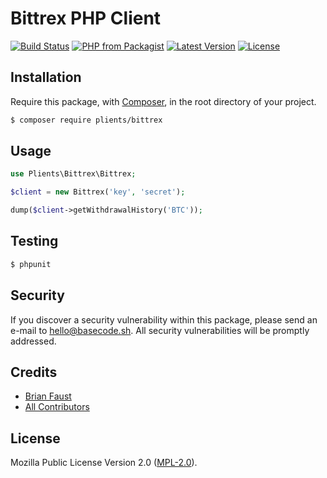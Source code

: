 # Bittrex PHP Client

[![Build Status](https://img.shields.io/travis/plients/Bittrex-PHP-Client/master.svg?style=flat-square)](https://travis-ci.org/plients/Bittrex-PHP-Client)
[![PHP from Packagist](https://img.shields.io/packagist/php-v/plients/bittrex.svg?style=flat-square)]()
[![Latest Version](https://img.shields.io/github/release/plients/Bittrex-PHP-Client.svg?style=flat-square)](https://github.com/plients/Bittrex-PHP-Client/releases)
[![License](https://img.shields.io/packagist/l/plients/Bittrex-PHP-Client.svg?style=flat-square)](https://packagist.org/packages/plients/Bittrex-PHP-Client)

## Installation

Require this package, with [Composer](https://getcomposer.org/), in the root directory of your project.

``` bash
$ composer require plients/bittrex
```

## Usage

```php
use Plients\Bittrex\Bittrex;

$client = new Bittrex('key', 'secret');

dump($client->getWithdrawalHistory('BTC'));
```

## Testing

``` bash
$ phpunit
```

## Security

If you discover a security vulnerability within this package, please send an e-mail to hello@basecode.sh. All security vulnerabilities will be promptly addressed.

## Credits

- [Brian Faust](https://github.com/faustbrian)
- [All Contributors](../../contributors)

## License

Mozilla Public License Version 2.0 ([MPL-2.0](./LICENSE)).
